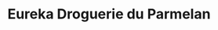 ---
title: "Eureka Droguerie du Parmelan"
url: /annecy/eureka-droguerie-du-parmelan/
shop: à faire soi-même
---